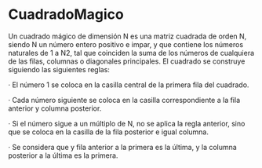 # CuadradoMagico

Un cuadrado mágico de dimensión N es una matriz cuadrada de orden N, siendo N un número entero positivo e impar, y que contiene los números naturales de 1 a N2, tal que coinciden la suma de los números de cualquiera de las filas, columnas o diagonales principales. El cuadrado se construye siguiendo las siguientes reglas:

· El número 1 se coloca en la casilla central de la primera fila del cuadrado.

· Cada número siguiente se coloca en la casilla correspondiente a la fila anterior y columna posterior.

· Si el número sigue a un múltiplo de N, no se aplica la regla anterior, sino que se coloca en la casilla de la fila posterior e igual columna.

· Se considera que y fila anterior a la primera es la última, y la columna posterior a la última es la primera.


